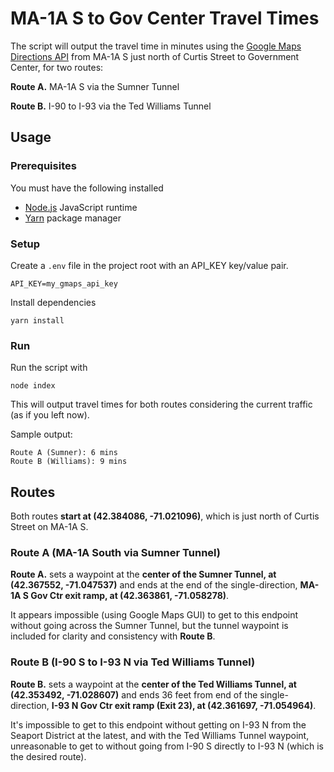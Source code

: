 # MA-1A S to Gov Center Travel Times
The script will output the travel time in minutes using the [Google Maps Directions API](https://developers.google.com/maps/documentation/directions/start) from MA-1A S just north of Curtis Street to Government Center, for two routes:

**Route A.** MA-1A S via the Sumner Tunnel

**Route B.** I-90 to I-93 via the Ted Williams Tunnel

## Usage
### Prerequisites
You must have the following installed
* [Node.js](https://nodejs.org/en/) JavaScript runtime
* [Yarn](https://yarnpkg.com/en/) package manager

### Setup
Create a `.env` file in the project root with an API_KEY key/value pair.
```
API_KEY=my_gmaps_api_key
```

Install dependencies
```
yarn install
```

### Run
Run the script with
```
node index
```

This will output travel times for both routes considering the current traffic (as if you left now).

Sample output:
```
Route A (Sumner): 6 mins
Route B (Williams): 9 mins
```

## Routes
Both routes **start at (42.384086, -71.021096)**, which is just north of Curtis Street on MA-1A S.

### Route A (MA-1A South via Sumner Tunnel)
**Route A.** sets a waypoint at the **center of the Sumner Tunnel, at (42.367552, -71.047537)** and ends at the end of the single-direction, **MA-1A S Gov Ctr exit ramp, at (42.363861, -71.058278)**.

It appears impossible (using Google Maps GUI) to get to this endpoint without going across the Sumner Tunnel, but the tunnel waypoint is included for clarity and consistency with **Route B**.

### Route B (I-90 S to I-93 N via Ted Williams Tunnel)
**Route B.** sets a waypoint at the **center of the Ted Williams Tunnel, at (42.353492, -71.028607)** and ends 36 feet from end of the single-direction, **I-93 N Gov Ctr exit ramp (Exit 23), at (42.361697, -71.054964)**.

It's impossible to get to this endpoint without getting on I-93 N from the Seaport District at the latest, and with the Ted Williams Tunnel waypoint, unreasonable to get to without going from I-90 S directly to I-93 N (which is the desired route).
